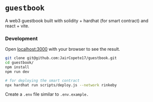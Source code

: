 # `guestbook`

A web3 guestbook built with solidity + hardhat (for smart contract) and react + vite.

### Development

Open [localhost:3000](http://localhost:3000) with your browser to see the result.

```bash
git clone git@github.com:JairCopete17/guestbook.git
cd guestbook/
npm install
npm run dev

# for deploying the smart contract
npx hardhat run scripts/deploy.js --network rinkeby
```

Create a `.env` file similar to `.env.example.`
